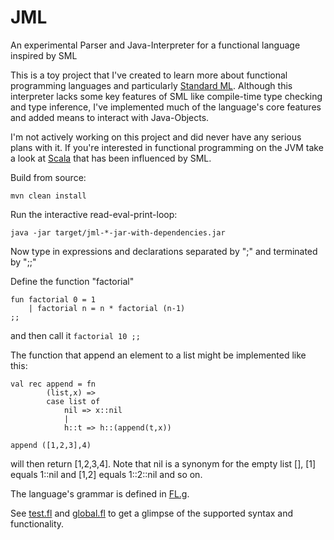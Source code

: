 # JML

An experimental Parser and Java-Interpreter for a functional language inspired by SML

This is a toy project that I've created to learn more about functional programming languages and particularly [Standard ML](https://en.wikipedia.org/wiki/Standard_ML). Although this interpreter lacks some key features of SML like compile-time type checking and type inference, I've implemented much of the language's core features and added means to interact with Java-Objects.

I'm not actively working on this project and did never have any serious plans with it. If you're interested in functional programming on the JVM take a look at [Scala](https://www.scala-lang.org) that has been influenced by SML.

Build from source:

`mvn clean install`

Run the interactive read-eval-print-loop:

`java -jar target/jml-*-jar-with-dependencies.jar`


Now type in expressions and declarations separated by ";" and terminated by ";;"


Define the function "factorial"

```
fun factorial 0 = 1
	| factorial n = n * factorial (n-1)
;;
```

and then call it `factorial 10 ;;`

The function that append an element to a list might be implemented like this:

```
val rec append = fn
		(list,x) => 
		case list of
			nil => x::nil
			|
			h::t => h::(append(t,x))
```

`append ([1,2,3],4)`

will then return [1,2,3,4]. Note that nil is a synonym for the empty list [], [1] equals 1::nil and [1,2] equals 1::2::nil and so on.

The language's grammar is defined in [FL.g](src/main/antlr3/fl/frontend/parser/FL.g).

See [test.fl](src/test/resources/test.fl) and [global.fl](src/main/resources/global.fl) to get a glimpse of the supported syntax and functionality.


